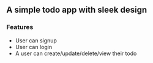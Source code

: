 ## A simple todo app with sleek design

### Features

- User can signup
- User can login
- A user can create/update/delete/view their todo
